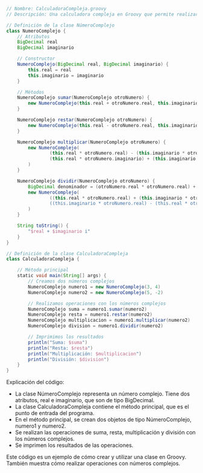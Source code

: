 ```groovy
// Nombre: CalculadoraCompleja.groovy
// Descripción: Una calculadora compleja en Groovy que permite realizar operaciones complejas con números complejos.

// Definición de la clase NúmeroComplejo
class NumeroComplejo {
    // Atributos
    BigDecimal real
    BigDecimal imaginario

    // Constructor
    NumeroComplejo(BigDecimal real, BigDecimal imaginario) {
        this.real = real
        this.imaginario = imaginario
    }

    // Métodos
    NumeroComplejo sumar(NumeroComplejo otroNumero) {
        new NumeroComplejo(this.real + otroNumero.real, this.imaginario + otroNumero.imaginario)
    }

    NumeroComplejo restar(NumeroComplejo otroNumero) {
        new NumeroComplejo(this.real - otroNumero.real, this.imaginario - otroNumero.imaginario)
    }

    NumeroComplejo multiplicar(NumeroComplejo otroNumero) {
        new NumeroComplejo(
                (this.real * otroNumero.real) - (this.imaginario * otroNumero.imaginario),
                (this.real * otroNumero.imaginario) + (this.imaginario * otroNumero.real)
        )
    }

    NumeroComplejo dividir(NumeroComplejo otroNumero) {
        BigDecimal denominador = (otroNumero.real * otroNumero.real) + (otroNumero.imaginario * otroNumero.imaginario)
        new NumeroComplejo(
                ((this.real * otroNumero.real) + (this.imaginario * otroNumero.imaginario)) / denominador,
                ((this.imaginario * otroNumero.real) - (this.real * otroNumero.imaginario)) / denominador
        )
    }

    String toString() {
        "$real + $imaginario i"
    }
}

// Definición de la clase CalculadoraCompleja
class CalculadoraCompleja {

    // Método principal
    static void main(String[] args) {
        // Creamos dos números complejos
        NumeroComplejo numero1 = new NumeroComplejo(3, 4)
        NumeroComplejo numero2 = new NumeroComplejo(5, -2)

        // Realizamos operaciones con los números complejos
        NumeroComplejo suma = numero1.sumar(numero2)
        NumeroComplejo resta = numero1.restar(numero2)
        NumeroComplejo multiplicacion = numero1.multiplicar(numero2)
        NumeroComplejo division = numero1.dividir(numero2)

        // Imprimimos los resultados
        println("Suma: $suma")
        println("Resta: $resta")
        println("Multiplicación: $multiplicacion")
        println("División: $division")
    }
}
```

Explicación del código:

* La clase NúmeroComplejo representa un número complejo. Tiene dos atributos, real e imaginario, que son de tipo BigDecimal.
* La clase CalculadoraCompleja contiene el método principal, que es el punto de entrada del programa.
* En el método principal, se crean dos objetos de tipo NúmeroComplejo, numero1 y numero2.
* Se realizan las operaciones de suma, resta, multiplicación y división con los números complejos.
* Se imprimen los resultados de las operaciones.

Este código es un ejemplo de cómo crear y utilizar una clase en Groovy. También muestra cómo realizar operaciones con números complejos.